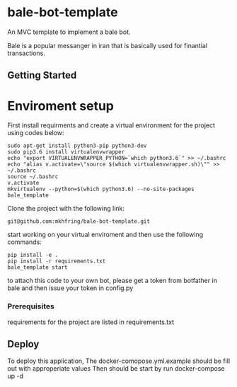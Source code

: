 # bale-bot-template
An MVC template to implement a bale bot.

Bale is a popular messanger in iran that is basically used for finantial
transactions. 

## Getting Started

# Enviroment setup
First install requirments and create a virtual environment for the project
using codes below:
```
sudo apt-get install python3-pip python3-dev
sudo pip3.6 install virtualenvwrapper
echo "export VIRTUALENVWRAPPER_PYTHON=`which python3.6`" >> ~/.bashrc
echo "alias v.activate=\"source $(which virtualenvwrapper.sh)\"" >> ~/.bashrc
source ~/.bashrc
v.activate
mkvirtualenv --python=$(which python3.6) --no-site-packages bale_template
```

Clone the project with the following link:
```
git@github.com:mkhfring/bale-bot-template.git
```

start working on your virtual enviroment and then use the following commands:
```
pip install -e .
pip install -r requirements.txt
bale_template start
```
to attach this code to your own bot, please get a token from botfather in bale
and then issue your token in config.py

### Prerequisites

requirements for the project are listed in requirements.txt


## Deploy
To deploy this application, The docker-comopose.yml.example should be fill out
with approperiate values Then should be start by run docker-compose up -d

